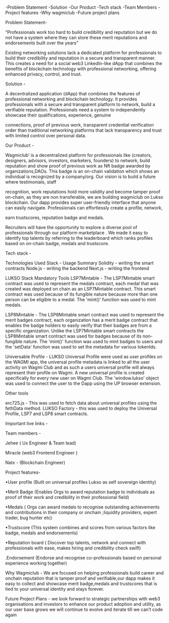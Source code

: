 -Problem Statement
-Solution
-Our Product 
-Tech stack 
-Team Members 
-Project features 
-Why wagmiclub 
-Future project plans 

Problem Statement-

“Professionals work too hard to build credibility and reputation but we do not have a system where they can store these merit reputations and endorsements  built over the years”

Existing networking solutions lack a dedicated platform for professionals to build their credibility and reputation in a secure and transparent manner. This creates a need for a social web3 LinkedIn-like dApp that combines the benefits of blockchain technology with professional networking, offering enhanced privacy, control, and trust. 

Solution - 

A decentralized application (dApp) that combines the features of professional networking and blockchain technology. It provides professionals with a secure and transparent platform to network, build a verifiable reputation.
Professionals need a system to independently showcase their qualifications, experience, genuine

connections, proof of previous work, transparent credential verification order than traditional networking
platforms that lack transparency and trust with limited control over personal data.

Our Product - 

Wagmiclub’ is a decentralized platform for professionals like (creators, designers, advisors, investors, marketers, founders) to network, build reputation and show proof of previous work as Nft badge awarded by organizations,DAOs. This badge is an on-chain
validation which shows an individual is recognized by a company/org. Our vision is to build a future where testimonials, staff

recognition, work reputations hold more validity and become tamper proof on-chain, as they are non
transferable, we are building wagmiclub on Lukso blockchain.
Our dapp provides super user-friendly interface that anyone can easily navigate. Professionals can effortlessly create a profile, network,

earn trustscores, reputation badge and medals.

Recruiters will have the opportunity to explore a diverse pool of professionals through our platform marketplace . We made it easy to identify
top talents by referring to the leaderboard which ranks profiles based on on-chain badge, medals and trustscore.

Tech stack - 

Technologies Used
Stack - Usage Summary
Solidity - writing the smart contracts
Node.js - writing the backend
Next.js - writing the frontend

LUKSO Stack
Mandatory Tools
LSP7Mintable - The LSP7Mintable smart contract was used to represent the medals contract, each medal that was created was deployed on chain as an LSP7Mintable contract. This smart contract was used because of its fungible nature because more than one person can be eligible to a medal. The 'mint()' function was used to mint medals.

LSP8Mintable - The LSP8Mintable smart contract was used to represent the merit badges contract, each organization has a merit badge contract that enables the badge holders to easily verify that their badges are from a specific organization. Unlike the LSP7Mintable smart contracts the LSP8Mintable smart contract was used for badges because of its non-fungible nature. The 'mint()' function was used to mint badges to users and the 'setData' function was used to set the metadata for various tokenIds.

Universable Profile - LUKSO Universal Profile were used as user profiles on the WAGMI app, the universal profile metadata is linked to all the user activity on Wagmi Club and as such a users universal profile will always represent their profile on Wagmi.
A new universal profile is created specifically for every new user on Wagmi Club. The 'window.lukso' object was used to connect the user to the Dapp using 
the UP browser extension.

Other tools

erc725.js - This was used to fetch data about universal profiles using the fethData method.
LUKSO Factory - this was used to deploy the Universal Profile, LSP7 and LSP8 smart contracts.

Important live links - 

Team members - 

Jehee ( Ux Engineer & Team lead)

Miracle (web3 Frontend Engineer )

Natx - (Blockchain Engineer) 

Project features- 

•User profile (Built on universal profiles Lukso as self sovereign identity) 

•Merit Badge (Enables Orgs to award reputation badge to individuals as proof of their work and credibility in their professional field)

•Medals ( Orgs can award medals to recognise outstanding achievements and contributions in their company or onchain ;liquidity providers, expert trader, bug hunter etc) 

•Trustscore (This system combines and scores from various factors like badge, medals and endorsements)

•Reputation board ( Discover top talents, network and connect with professionals with ease, makes hiring and credibility check swift) 

.Endorsement (Endorse and recognise co-professionals based on personal experience working together) 

Why Wagmiclub - We are focused on helping professionals build career and onchain reputation that is tamper proof and verifiable,our dapp makes it easy to collect and showcase merit badge,medals and trustscores that is tied to your universal identity and stays forever.

Future Project Plans - we look forward to strategic partnerships with web3 organisations and investors to enhance our product adoption and utility, as our user base grows we will continue to evolve and iterate till we can’t code again